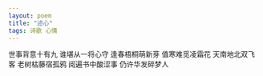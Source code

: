 ```yaml
---
layout: poem
title: "述心"
tags: 诗歌 心情
---
```


世事背意十有九
谁堪从一将心守
逢春梧桐萌新芽
值寒难觅凌霜花
天南地北双飞客
老树枯藤宿孤鸦
阅遍书中酸涩事
仍许华发碎梦人
